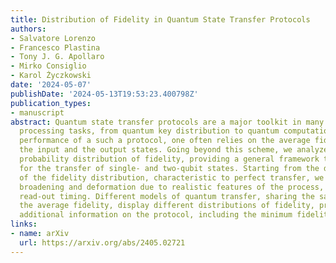 ```yaml
---
title: Distribution of Fidelity in Quantum State Transfer Protocols
authors:
- Salvatore Lorenzo
- Francesco Plastina
- Tony J. G. Apollaro
- Mirko Consiglio
- Karol Życzkowski
date: '2024-05-07'
publishDate: '2024-05-13T19:53:23.400798Z'
publication_types:
- manuscript
abstract: Quantum state transfer protocols are a major toolkit in many quantum information
  processing tasks, from quantum key distribution to quantum computation. To assess
  performance of a such a protocol, one often relies on the average fidelity between
  the input and the output states. Going beyond this scheme, we analyze the entire
  probability distribution of fidelity, providing a general framework to derive it
  for the transfer of single- and two-qubit states. Starting from the delta-like shape
  of the fidelity distribution, characteristic to perfect transfer, we analyze its
  broadening and deformation due to realistic features of the process, including non-perfect
  read-out timing. Different models of quantum transfer, sharing the same value of
  the average fidelity, display different distributions of fidelity, providing thus
  additional information on the protocol, including the minimum fidelity.
links:
- name: arXiv
  url: https://arxiv.org/abs/2405.02721
---
```


